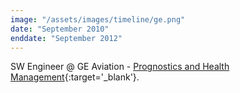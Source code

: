 ```yaml
---
image: "/assets/images/timeline/ge.png"
date: "September 2010"
enddate: "September 2012"
---
```


SW Engineer @ GE Aviation - [Prognostics and Health Management](http://www.geaviation.com/bga/services/prognostic-health-management-plus/){:target='_blank'}.